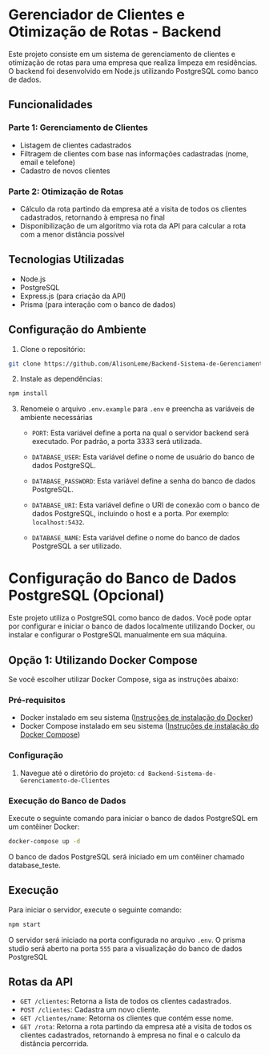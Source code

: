 # Gerenciador de Clientes e Otimização de Rotas - Backend

Este projeto consiste em um sistema de gerenciamento de clientes e otimização de rotas para uma empresa que realiza limpeza em residências. O backend foi desenvolvido em Node.js utilizando PostgreSQL como banco de dados.

## Funcionalidades

### Parte 1: Gerenciamento de Clientes

- Listagem de clientes cadastrados
- Filtragem de clientes com base nas informações cadastradas (nome, email e telefone)
- Cadastro de novos clientes

### Parte 2: Otimização de Rotas

- Cálculo da rota partindo da empresa até a visita de todos os clientes cadastrados, retornando à empresa no final
- Disponibilização de um algoritmo via rota da API para calcular a rota com a menor distância possível

## Tecnologias Utilizadas

- Node.js
- PostgreSQL
- Express.js (para criação da API)
- Prisma (para interação com o banco de dados)

## Configuração do Ambiente

1. Clone o repositório:
```bash
git clone https://github.com/AlisonLeme/Backend-Sistema-de-Gerenciamento-de-Clientes.git
```
2. Instale as dependências:
```bash
npm install
```
3. Renomeie o arquivo `.env.example` para `.env` e preencha as variáveis de ambiente necessárias

    - `PORT`: Esta variável define a porta na qual o servidor backend será executado. Por padrão, a porta 3333 será utilizada.

    - `DATABASE_USER`: Esta variável define o nome de usuário do banco de dados PostgreSQL.

    - `DATABASE_PASSWORD`: Esta variável define a senha do banco de dados PostgreSQL.

    - `DATABASE_URI`: Esta variável define o URI de conexão com o banco de dados PostgreSQL, incluindo o host e a porta. Por exemplo: `localhost:5432`.

    - `DATABASE_NAME`: Esta variável define o nome do banco de dados PostgreSQL a ser utilizado.

# Configuração do Banco de Dados PostgreSQL (Opcional)

Este projeto utiliza o PostgreSQL como banco de dados. Você pode optar por configurar e iniciar o banco de dados localmente utilizando Docker, ou instalar e configurar o PostgreSQL manualmente em sua máquina.

## Opção 1: Utilizando Docker Compose

Se você escolher utilizar Docker Compose, siga as instruções abaixo:

### Pré-requisitos

- Docker instalado em seu sistema ([Instruções de instalação do Docker](https://docs.docker.com/get-docker/))
- Docker Compose instalado em seu sistema ([Instruções de instalação do Docker Compose](https://docs.docker.com/compose/install/))

### Configuração

1. Navegue até o diretório do projeto: `cd Backend-Sistema-de-Gerenciamento-de-Clientes`

### Execução do Banco de Dados

Execute o seguinte comando para iniciar o banco de dados PostgreSQL em um contêiner Docker:

```bash
docker-compose up -d
```

O banco de dados PostgreSQL será iniciado em um contêiner chamado database_teste.

## Execução

Para iniciar o servidor, execute o seguinte comando:

```bash
npm start
```

O servidor será iniciado na porta configurada no arquivo `.env`.
O prisma studio será aberto na porta `555` para a visualização do banco de dados PostgreSQL

## Rotas da API

- `GET /clientes`: Retorna a lista de todos os clientes cadastrados.
- `POST /clientes`: Cadastra um novo cliente.
- `GET /clientes/name`: Retorna os clientes que contém esse nome.
- `GET /rota`: Retorna a rota partindo da empresa até a visita de todos os clientes cadastrados, retornando à empresa no final e o calculo da distância percorrida.



